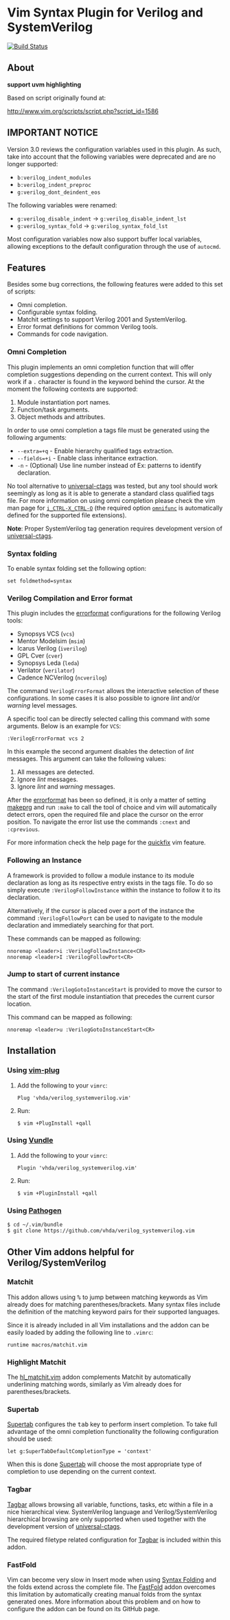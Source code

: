 # Vim Syntax Plugin for Verilog and SystemVerilog

[![Build Status](https://travis-ci.org/vhda/verilog_systemverilog.vim.svg?branch=master)](https://travis-ci.org/vhda/verilog_systemverilog.vim)

## About

**support uvm highlighting**

Based on script originally found at:

http://www.vim.org/scripts/script.php?script_id=1586

[comment]: <http://> "_ stop highlighting the underscore from the link above"

## IMPORTANT NOTICE

Version 3.0 reviews the configuration variables used in this plugin. As
such, take into account that the following variables were deprecated and
are no longer supported:

* `b:verilog_indent_modules`
* `b:verilog_indent_preproc`
* `g:verilog_dont_deindent_eos`

The following variables were renamed:

* `g:verilog_disable_indent` -> `g:verilog_disable_indent_lst`
* `g:verilog_syntax_fold` -> `g:verilog_syntax_fold_lst`

Most configuration variables now also support buffer local variables,
allowing exceptions to the default configuration through the use of
`autocmd`.

## Features

Besides some bug corrections, the following features were added to this set of scripts:

* Omni completion.
* Configurable syntax folding.
* Matchit settings to support Verilog 2001 and SystemVerilog.
* Error format definitions for common Verilog tools.
* Commands for code navigation.

### Omni Completion

This plugin implements an omni completion function that will offer completion
suggestions depending on the current context. This will only work if a `.`
character is found in the keyword behind the cursor. At the moment the following
contexts are supported:

1. Module instantiation port names.
2. Function/task arguments.
3. Object methods and attributes.

In order to use omni completion a tags file must be generated using the
following arguments:

* `--extra=+q` - Enable hierarchy qualified tags extraction.
* `--fields=+i` - Enable class inheritance extraction.
* `-n` - (Optional) Use line number instead of Ex: patterns to identify
  declaration.

No tool alternative to [universal-ctags][e] was tested, but any tool should work
seemingly as long as it is able to generate a standard class qualified tags file.
For more information on using omni completion please check the vim man page for
[`i_CTRL-X_CTRL-O`][vim-omni] (the required option [`omnifunc`][vim-omnifunc] is
automatically defined for the supported file extensions).

[comment]: <http://> "TODO Explain how gd works"

__Note__: Proper SystemVerilog tag generation requires development version of
[universal-ctags][c].

### Syntax folding

To enable syntax folding set the following option:

```VimL
set foldmethod=syntax
```

### Verilog Compilation and Error format

This plugin includes the [errorformat][vim-errorformat] configurations for
the following Verilog tools:

* Synopsys VCS (`vcs`)
* Mentor Modelsim (`msim`)
* Icarus Verilog (`iverilog`)
* GPL Cver (`cver`)
* Synopsys Leda (`leda`)
* Verilator (`verilator`)
* Cadence NCVerilog (`ncverilog`)

The command `VerilogErrorFormat` allows the interactive selection of these
configurations. In some cases it is also possible to ignore _lint_ and/or
_warning_ level messages.

A specific tool can be directly selected calling this command with some
arguments. Below is an example for `VCS`:

```VimL
:VerilogErrorFormat vcs 2
```

In this example the second argument disables the detection of _lint_ messages.
This argument can take the following values:

1. All messages are detected.
2. Ignore _lint_ messages.
3. Ignore _lint_ and _warning_ messages.

After the [errorformat][vim-errorformat] has been so defined, it is only a
matter of setting [makeprg][vim-makeprg] and run `:make` to call the tool of
choice and vim will automatically detect errors, open the required file and
place the cursor on the error position. To navigate the error list use the
commands `:cnext` and `:cprevious`.

For more information check the help page for the [quickfix][vim-quickfix]
vim feature.

### Following an Instance

A framework is provided to follow a module instance to its module
declaration as long as its respective entry exists in the tags file. To
do so simply execute `:VerilogFollowInstance` within the instance to
follow it to its declaration.

Alternatively, if the cursor is placed over a port of the instance the
command `:VerilogFollowPort` can be used to navigate to the module
declaration and immediately searching for that port.

These commands can be mapped as following:

```VimL
nnoremap <leader>i :VerilogFollowInstance<CR>
nnoremap <leader>I :VerilogFollowPort<CR>
```

### Jump to start of current instance

The command `:VerilogGotoInstanceStart` is provided to move the cursor
to the start of the first module instantiation that precedes the current
cursor location.

This command can be mapped as following:

```VimL
nnoremap <leader>u :VerilogGotoInstanceStart<CR>
```

## Installation

### Using [vim-plug][P]

1. Add the following to your `vimrc`:

   ```VimL
   Plug 'vhda/verilog_systemverilog.vim'
   ```

2. Run:

   ```Shell
   $ vim +PlugInstall +qall
   ```

### Using [Vundle][v]

1. Add the following to your `vimrc`:

   ```VimL
   Plugin 'vhda/verilog_systemverilog.vim'
   ```

2. Run:

   ```Shell
   $ vim +PluginInstall +qall
   ```

### Using [Pathogen][p]

```Shell
$ cd ~/.vim/bundle
$ git clone https://github.com/vhda/verilog_systemverilog.vim
```

## Other Vim addons helpful for Verilog/SystemVerilog

### Matchit

This addon allows using <kbd>%</kbd> to jump between matching keywords as Vim already
does for matching parentheses/brackets. Many syntax files include the definition
of the matching keyword pairs for their supported languages.

Since it is already included in all Vim installations and the addon can be
easily loaded by adding the following line to `.vimrc`:

```VimL
runtime macros/matchit.vim
```

### Highlight Matchit

The [hl_matchit.vim][hl_matchit] addon complements Matchit by automatically
underlining matching words, similarly as Vim already does for
parentheses/brackets.

### Supertab

[Supertab][supertab] configures the <kbd>tab</kbd> key to perform insert
completion. To take full advantage of the omni completion functionality the
following configuration should be used:

```VimL
let g:SuperTabDefaultCompletionType = 'context'
```

When this is done [Supertab][supertab] will choose the most appropriate type of
completion to use depending on the current context.

### Tagbar

[Tagbar][t] allows browsing all variable, functions, tasks, etc within a file in
a nice hierarchical view. SystemVerilog language and Verilog/SystemVerilog
hierarchical browsing are only supported when used together with the development
version of [universal-ctags][c].

The required filetype related configuration for [Tagbar][t] is included
within this addon.

### FastFold

Vim can become very slow in Insert mode when using [Syntax
Folding][vim-synfold] and the folds extend across the complete file. The
[FastFold][f] addon overcomes this limitation by automatically creating
manual folds from the syntax generated ones. More information about this
problem and on how to configure the addon can be found on its GitHub
page.

[c]: https://github.com/universal-ctags/ctags
[f]: https://github.com/Konfekt/FastFold
[p]: https://github.com/tpope/vim-pathogen
[v]: https://github.com/gmarik/vundle
[P]: https://github.com/junegunn/vim-plug
[e]: https://ctags.io
[t]: http://majutsushi.github.io/tagbar/
[hl_matchit]:   https://github.com/vimtaku/hl_matchit.vim
[supertab]:     https://github.com/ervandew/supertab
[vim-omni]:     http://vimdoc.sourceforge.net/htmldoc/insert.html#i_CTRL-X_CTRL-O
[vim-omnifunc]: http://vimdoc.sourceforge.net/htmldoc/options.html#'omnifunc'
[vim-echom]:    http://vimdoc.sourceforge.net/htmldoc/eval.html#:echom
[vim-errorformat]: http://vimdoc.sourceforge.net/htmldoc/options.html#'errorformat'
[vim-makeprg]:  http://vimdoc.sourceforge.net/htmldoc/options.html#'makeprg'
[vim-quickfix]: http://vimdoc.sourceforge.net/htmldoc/quickfix.html
[vim-synfold]:  http://vimdoc.sourceforge.net/htmldoc/syntax.html#syntax


<!-- Other links:
https://github.com/nachumk/systemverilog.vim
-->
